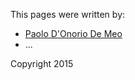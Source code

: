 
This pages were written by:

* [Paolo D'Onorio De Meo](https://github.com/pdonorio)
* ...

Copyright 2015
